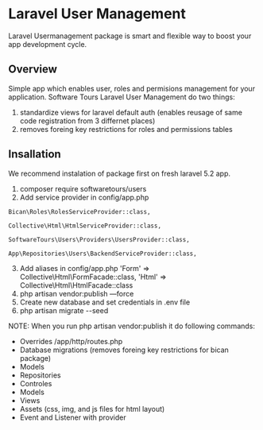 # Laravel User Management

Laravel Usermanagement package is smart and flexible way to boost your app development cycle.

## Overview

Simple app which enables user, roles and permisions management for your application. Software Tours Laravel User Management do two things:

1. standardize views for laravel default auth (enables reusage of same code registration from 3 differnet places)
2. removes foreing key restrictions for roles and permissions tables

## Insallation

We recommend instalation of package first on fresh laravel 5.2 app.

1. composer require softwaretours/users
2. Add service provider in config/app.php

`Bican\Roles\RolesServiceProvider::class,`


`Collective\Html\HtmlServiceProvider::class,`

`SoftwareTours\Users\Providers\UsersProvider::class,`

`App\Repositories\Users\BackendServiceProvider::class,` 

3. Add aliases in config/app.php
'Form' => Collective\Html\FormFacade::class,
'Html' => Collective\Html\HtmlFacade::class
4. php artisan vendor:publish —force
5. Create new database and set credentials in .env file
6. php artisan migrate --seed

NOTE: When you run php artisan vendor:publish it do following commands:

- Overrides /app/http/routes.php
- Database migrations (removes foreing key restrictions for bican package)
- Models
- Repositories
- Controles
- Models
- Views
- Assets (css, img, and js files for html layout)
- Event and Listener with provider


